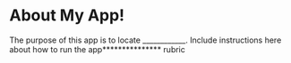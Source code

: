 # About My App!
The purpose of this app is to locate ____________. Include instructions here about how to run the app*************** rubric
